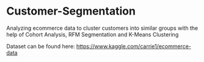 # Customer-Segmentation

Analyzing ecommerce data to cluster customers into similar groups with the help of Cohort Analysis, RFM Segmentation and K-Means Clustering

Dataset can be found here: https://www.kaggle.com/carrie1/ecommerce-data
